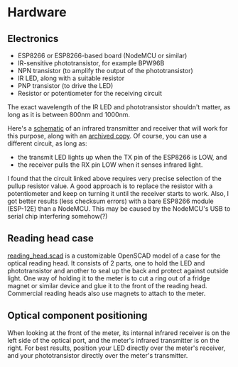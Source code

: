 # Hardware
## Electronics
- ESP8266 or ESP8266-based board (NodeMCU or similar)
- IR-sensitive phototransistor, for example BPW96B
- NPN transistor (to amplify the output of the phototransistor)
- IR LED, along with a suitable resistor
- PNP transistor (to drive the LED)
- Resistor or potentiometer for the receiving circuit

The exact wavelength of the IR LED and phototransistor shouldn't matter, as long as it is between 800nm and 1000nm.

Here's a [schematic][ir-rxtx] of an infrared transmitter and receiver that will work for this purpose, along with an
[archived copy][ir-rxtx-archive]. Of course, you can use a different circuit, as long as:

- the transmit LED lights up when the TX pin of the ESP8266 is LOW, and
- the receiver pulls the RX pin LOW when it senses infrared light.

I found that the circuit linked above requires very precise selection of the pullup resistor value. A good approach is to replace the resistor with a potentiometer and keep on turning it until the receiver starts to work. Also, I got better results (less checksum errors) with a bare ESP8266 module (ESP-12E) than a NodeMCU. This may be caused by the NodeMCU's USB to serial chip interfering somehow(?)

## Reading head case
[reading_head.scad](reading_head.scad) is a customizable OpenSCAD model of a case for the optical reading head. It consists of 2 parts, one to hold the LED and phototransistor and another to seal up the back and protect against outside light. One way of holding it to the meter is to cut a ring out of a fridge magnet or similar device and glue it to the front of the reading head. Commercial reading heads also use magnets to attach to the meter.

## Optical component positioning
When looking at the front of the meter, its internal infrared receiver is on the left side of the optical port, and the meter's infrared transmitter is on the right. For best results, position your LED directly over the meter's receiver, and your phototransistor directly over the meter's transmitter.

[ir-rxtx]: https://nrqm.ca/nrqm.ca/2011/08/transmitting-uart-serial-over-infrared/index.html
[ir-rxtx-archive]: https://web.archive.org/web/20180812180402/http://nrqm.ca/2011/08/transmitting-uart-serial-over-infrared/